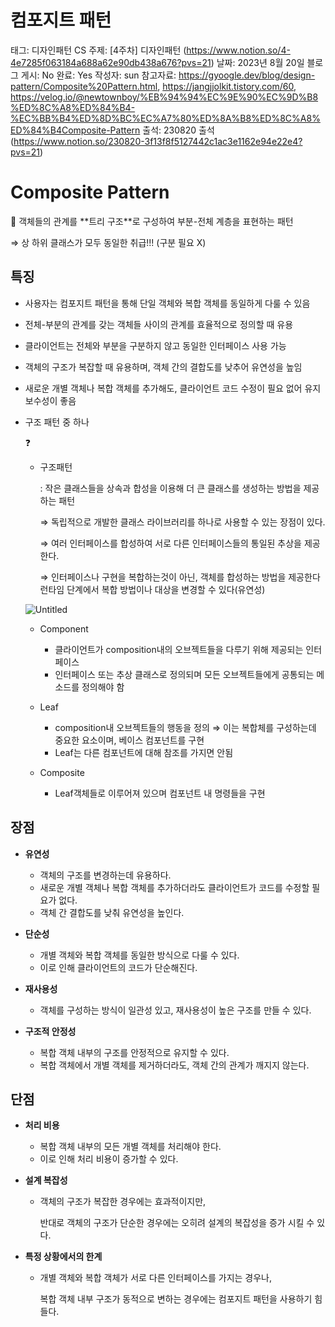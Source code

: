# 컴포지트 패턴

태그: 디자인패턴
CS 주제: [4주차] 디자인패턴 (https://www.notion.so/4-4e7285f063184a688a62e90db438a676?pvs=21)
날짜: 2023년 8월 20일
블로그 게시: No
완료: Yes
작성자: sun
참고자료: https://gyoogle.dev/blog/design-pattern/Composite%20Pattern.html, https://jangjjolkit.tistory.com/60, https://velog.io/@newtownboy/%EB%94%94%EC%9E%90%EC%9D%B8%ED%8C%A8%ED%84%B4-%EC%BB%B4%ED%8D%BC%EC%A7%80%ED%8A%B8%ED%8C%A8%ED%84%B4Composite-Pattern
출석: 230820 출석 (https://www.notion.so/230820-3f13f8f5127442c1ac3e1162e94e22e4?pvs=21)

# Composite Pattern

<aside>
📌 객체들의 관계를 **트리 구조**로 구성하여 부분-전체 계층을 표현하는 패턴

</aside>

⇒ 상 하위 클래스가 모두 동일한 취급!!! (구분 필요 X)

## 특징

- 사용자는 컴포지트 패턴을 통해 단일 객체와 복합 객체를 동일하게 다룰 수 있음
- 전체-부분의 관계를 갖는 객체들 사이의 관계를 효율적으로 정의할 때 유용
- 클라이언트는 전체와 부분을 구분하지 않고 동일한 인터페이스 사용 가능
- 객체의 구조가 복잡할 때 유용하며, 객체 간의 결합도를 낮추어 유연성을 높임
- 새로운 개별 객체나 복합 객체를 추가해도, 클라이언트 코드 수정이 필요 없어 유지 보수성이 좋음
- 구조 패턴 중 하나
    
    <aside>
    ❓
    
    - 구조패턴
        
        : 작은 클래스들을 상속과 합성을 이용해 더 큰 클래스를 생성하는 방법을 제공하는 패턴
        
        ⇒ 독립적으로 개발한 클래스 라이브러리를 하나로 사용할 수 있는 장점이 있다. 
        
        ⇒ 여러 인터페이스를 합성하여 서로 다른 인터페이스들의 통일된 추상을 제공한다.
        
        ⇒ 인터페이스나 구현을 복합하는것이 아닌, 객체를 합성하는 방법을 제공한다
             런타임 단계에서 복합 방법이나 대상을 변경할 수 있다(유연성)
        
    
    ![Untitled](%E1%84%8F%E1%85%A5%E1%86%B7%E1%84%91%E1%85%A9%E1%84%8C%E1%85%B5%E1%84%90%E1%85%B3%20%E1%84%91%E1%85%A2%E1%84%90%E1%85%A5%E1%86%AB%20b989840e1c9645d1943d2004fdd4a102/Untitled.png)
    
    - Component
        - 클라이언트가 composition내의 오브젝트들을 다루기 위해 제공되는 인터페이스
        - 인터페이스 또는 추상 클래스로 정의되며 모든 오브젝트들에게 공통되는 메소드를 정의해야 함
        
    - Leaf
        - composition내 오브젝트들의 행동을 정의
        ⇒ 이는 복합체를 구성하는데 중요한 요소이며, 베이스 컴포넌트를 구현
        - Leaf는 다른 컴포넌트에 대해 참조를 가지면 안됨
    
    - Composite
        - Leaf객체들로 이루어져 있으며 컴포넌트 내 명령들을 구현
    </aside>
    

## 장점

- **유연성**
    - 객체의 구조를 변경하는데 유용하다.
    - 새로운 개별 객체나 복합 객체를 추가하더라도 클라이언트가 코드를 수정할 필요가 없다.
    - 객체 간 결합도를 낮춰 유연성을 높인다.
- **단순성**
    - 개별 객체와 복합 객체를 동일한 방식으로 다룰 수 있다.
    - 이로 인해 클라이언트의 코드가 단순해진다.
    
- **재사용성**
    - 객체를 구성하는 방식이 일관성 있고, 재사용성이 높은 구조를 만들 수 있다.
    
- **구조적 안정성**
    - 복합 객체 내부의 구조를 안정적으로 유지할 수 있다.
    - 복합 객체에서 개별 객체를 제거하더라도, 객체 간의 관계가 깨지지 않는다.

## 단점

- **처리 비용**
    - 복합 객체 내부의 모든 개별 객체를 처리해야 한다.
    - 이로 인해 처리 비용이 증가할 수 있다.
    
- **설계 복잡성**
    - 객체의 구조가 복잡한 경우에는 효과적이지만,
        
        반대로 객체의 구조가 단순한 경우에는 오히려 설계의 복잡성을 증가 시킬 수 있다.
        
    
- **특정 상황에서의 한계**
    - 개별 객체와 복합 객체가 서로 다른 인터페이스를 가지는 경우나,
        
        복합 객체 내부 구조가 동적으로 변하는 경우에는 컴포지트 패턴을 사용하기 힘들다.